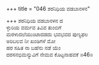 +++
title = "046 ಶರನಿಧಿಯ ವಡಬಾನಳನ"

+++
ಶರನಿಧಿಯ ವಡಬಾನಳನ ದ  
ಳ್ಳುರಿಯ ವರ್ಮವ ತಿವಿವ ತುಂಬಿಗೆ  
ಮರಳುದಲೆಯುಂಟಾದಡದು ಭವಭವದ ಪುಣ್ಯಫಲ  
ಅರಿಬಲವ ನೀ ಖಂಡಿಗಳೆ ಮೋ  
ಹರ ಸಹಿತ ನಾ ಬಹೆನು ನಡೆ ಯೆಂ  
ದರಸನಭಿಮನ್ಯುವಿಗೆ ನೇಮವ ಕೊಟ್ಟನಾಹವಕೆ    ॥46॥